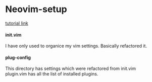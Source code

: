 # Neovim-setup

[tutorial link](https://www.youtube.com/watch?v=h6EceMac8eE)

#### init.vim 
I have only used to organice my vim settings. Basically refactored it.

#### plug-config
This directory has settings which were refactored from init.vim \
plugin.vim has all the list of installed plugins.




